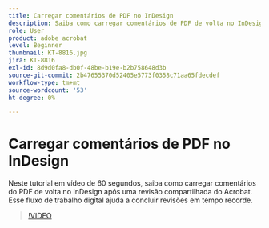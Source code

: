 ```yaml
---
title: Carregar comentários de PDF no InDesign
description: Saiba como carregar comentários de PDF de volta no InDesign após uma revisão compartilhada do Acrobat
role: User
product: adobe acrobat
level: Beginner
thumbnail: KT-8816.jpg
jira: KT-8816
exl-id: 8d9d0fa8-db0f-48be-b19e-b2b758648d3b
source-git-commit: 2b47655370d52405e5773f0358c71aa65fdecdef
workflow-type: tm+mt
source-wordcount: '53'
ht-degree: 0%

---
```


# Carregar comentários de PDF no InDesign

Neste tutorial em vídeo de 60 segundos, saiba como carregar comentários do PDF de volta no InDesign após uma revisão compartilhada do Acrobat. Esse fluxo de trabalho digital ajuda a concluir revisões em tempo recorde.

>[!VIDEO](https://video.tv.adobe.com/v/336907?quality=12&learn=on&hidetitle=true)
